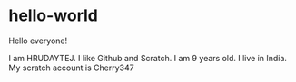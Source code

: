 # hello-world

Hello everyone!

I am HRUDAYTEJ. I like Github and Scratch.
I am 9 years old.
I live in India.
My scratch account is Cherry347
 
